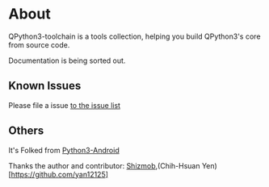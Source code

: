 # About

QPython3-toolchain is a tools collection, helping you build QPython3's core from source code.

Documentation is being sorted out.

## Known Issues
Please file a issue [to the issue list](https://github.com/qpython-android/qpython3-core/issues)


## Others
It's Folked from [Python3-Android](https://github.com/rave-engine/python3-android)

Thanks the author and contributor: [Shizmob](https://github.com/Shizmob),(Chih-Hsuan Yen)[https://github.com/yan12125]

